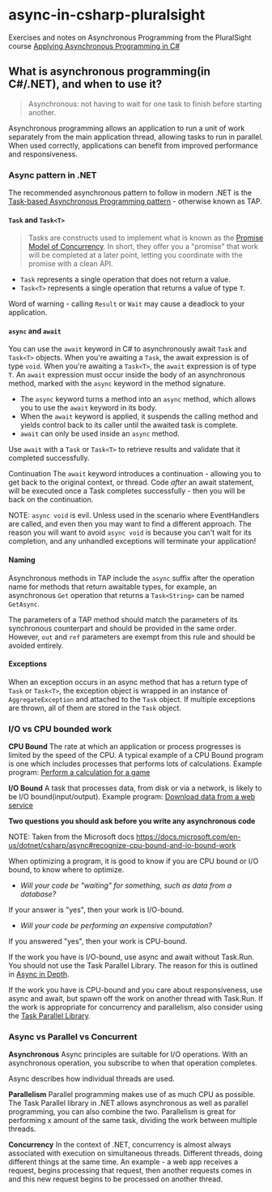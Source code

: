 # async-in-csharp-pluralsight

Exercises and notes on Asynchronous Programming from the PluralSight course [Applying Asynchronous Programming in C#](https://app.pluralsight.com/library/courses/applying-asynchronous-programming-c-sharp/table-of-contents)

## What is asynchronous programming(in C#/.NET), and when to use it?

> Asynchronous: not having to wait for one task to finish before starting another.

Asynchronous programming allows an application to run a unit of work separately from the main application thread, allowing tasks to run in parallel. When used correctly, applications can benefit from improved performance and responsiveness.

### Async pattern in .NET

The recommended asynchronous pattern to follow in modern .NET is the [Task-based Asynchronous Programming pattern](https://docs.microsoft.com/en-us/dotnet/standard/asynchronous-programming-patterns/task-based-asynchronous-pattern-tap) - otherwise known as TAP.

#### `Task` and `Task<T>`

> Tasks are constructs used to implement what is known as the [Promise Model of Concurrency](https://en.wikipedia.org/wiki/Futures_and_promises). In short, they offer you a "promise" that work will be completed at a later point, letting you coordinate with the promise with a clean API.

* `Task` represents a single operation that does not return a value.
* `Task<T>` represents a single operation that returns a value of type `T`.

Word of warning - calling `Result` or `Wait` may cause a deadlock to your application.

#### `async` and `await`
You can use the `await` keyword in C# to asynchronously await `Task` and `Task<T>` objects. When you're awaiting a `Task`, the await expression is of type `void`. When you're awaiting a `Task<T>`, the `await` expression is of type `T`. An `await` expression must occur inside the body of an asynchronous method, marked with the `async` keyword in the method signature.

* The `async` keyword turns a method into an `async` method, which allows you to use the `await` keyword in its body.
* When the `await` keyword is applied, it suspends the calling method and yields control back to its caller until the awaited task is complete.
* `await` can only be used inside an `async` method.

Use `await` with a `Task` or `Task<T>` to retrieve results and validate that it completed successfully.

Continuation
The `await` keyword introduces a continuation - allowing you to get back to the original context, or thread.
Code *after* an await statement, will be executed once a Task completes successfully - then you will be back on the continuation.

NOTE: `async void` is evil. Unless used in the scenario where EventHandlers are called, and even then you may want to find a different approach. The reason you will want to avoid `async void` is because you can't wait for its completion, and any unhandled exceptions will terminate your application!

#### Naming

Asynchronous methods in TAP include the `async` suffix after the operation name for methods that return awaitable types, for example, an asynchronous `Get` operation that returns a `Task<String>` can be named `GetAsync`.

The parameters of a TAP method should match the parameters of its synchronous counterpart and should be provided in the same order. However, `out` and `ref` parameters are exempt from this rule and should be avoided entirely.

#### Exceptions

When an exception occurs in an async method that has a return type of `Task` or `Task<T>`, the exception object is wrapped in an instance of `AggregateException` and attached to the `Task` object. If multiple exceptions are thrown, all of them are stored in the `Task` object.

### I/O vs CPU bounded work

**CPU Bound** The rate at which an application or process progresses is limited by the speed of the CPU. A typical example of a CPU Bound program is one which includes processes that performs lots of calculations. Example program: [Perform a calculation for a game](https://docs.microsoft.com/en-us/dotnet/csharp/async#cpu-bound-example-perform-a-calculation-for-a-game)

**I/O Bound** A task that processes data, from disk or via a network, is likely to be I/O bound(input/output). Example program: [Download data from a web service](https://docs.microsoft.com/en-us/dotnet/csharp/async#io-bound-example-download-data-from-a-web-service)

**Two questions you should ask before you write any asynchronous code**

NOTE: Taken from the Microsoft docs https://docs.microsoft.com/en-us/dotnet/csharp/async#recognize-cpu-bound-and-io-bound-work

When optimizing a program, it is good to know if you are CPU bound or I/O bound, to know where to optimize.

* *Will your code be "waiting" for something, such as data from a database?*

If your answer is "yes", then your work is I/O-bound.

* *Will your code be performing an expensive computation?*

If you answered "yes", then your work is CPU-bound.

If the work you have is I/O-bound, use async and await without Task.Run. You should not use the Task Parallel Library. The reason for this is outlined in [Async in Depth](https://docs.microsoft.com/en-us/dotnet/standard/async-in-depth).

If the work you have is CPU-bound and you care about responsiveness, use async and await, but spawn off the work on another thread with Task.Run. If the work is appropriate for concurrency and parallelism, also consider using the [Task Parallel Library](https://docs.microsoft.com/en-us/dotnet/standard/parallel-programming/task-parallel-library-tpl).


### Async vs Parallel vs Concurrent

**Asynchronous** 
Async principles are suitable for I/O operations. With an asynchronous operation, you subscribe to when that operation completes.

Async describes how individual threads are used. 

**Parallelism** 
Parallel programming makes use of as much CPU as possible. The Task Parallel library in .NET allows asynchronous as well as parallel programming, you can also combine the two. Parallelism is great for performing x amount of the same task, dividing the work between multiple threads.

**Concurrency**
In the context of .NET, concurrency is almost always associated with execution on simultaneous threads. Different threads, doing different things at the same time. An example - a web app receives a request, begins processing that request, then another requests comes in and this new request begins to be processed on another thread.